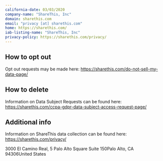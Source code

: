 ```yaml
---
california-date: 03/03/2020
company-name: "ShareThis, Inc"
domain: sharethis.com
email: "privacy [at] sharethis.com"
home: https://sharethis.com/
iab-listing-name: "ShareThis, Inc"
privacy-policy: https://sharethis.com/privacy/
---
```

## How to opt out


Opt out requests may be made here: https://sharethis.com/do-not-sell-my-data-page/

## How to delete


Information on Data Subject Requests can be found here: https://sharethis.com/ccpa-gdpr-data-subject-access-request-page/

## Additional info


Information on ShareThis data collection can be found here: https://sharethis.com/privacy/

3000 El Camino Real, 5 Palo Alto Square Suite 150Palo Alto, CA 94306United States













